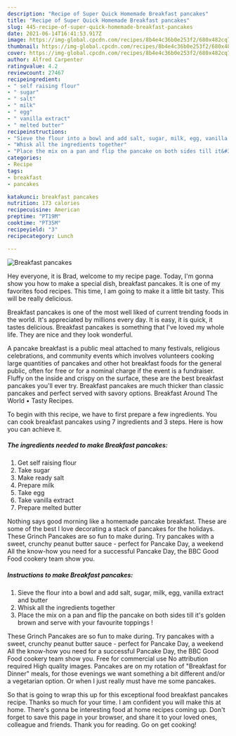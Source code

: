 ```yaml
---
description: "Recipe of Super Quick Homemade Breakfast pancakes"
title: "Recipe of Super Quick Homemade Breakfast pancakes"
slug: 445-recipe-of-super-quick-homemade-breakfast-pancakes
date: 2021-06-14T16:41:53.917Z
image: https://img-global.cpcdn.com/recipes/8b4e4c36b0e253f2/680x482cq70/breakfast-pancakes-recipe-main-photo.jpg
thumbnail: https://img-global.cpcdn.com/recipes/8b4e4c36b0e253f2/680x482cq70/breakfast-pancakes-recipe-main-photo.jpg
cover: https://img-global.cpcdn.com/recipes/8b4e4c36b0e253f2/680x482cq70/breakfast-pancakes-recipe-main-photo.jpg
author: Alfred Carpenter
ratingvalue: 4.2
reviewcount: 27467
recipeingredient:
- " self raising flour"
- " sugar"
- " salt"
- " milk"
- " egg"
- " vanilla extract"
- " melted butter"
recipeinstructions:
- "Sieve the flour into a bowl and add salt, sugar, milk, egg, vanilla extract and butter"
- "Whisk all the ingredients together"
- "Place the mix on a pan and flip the pancake on both sides till it&#39;s golden brown and serve with your favourite toppings !"
categories:
- Recipe
tags:
- breakfast
- pancakes

katakunci: breakfast pancakes 
nutrition: 173 calories
recipecuisine: American
preptime: "PT19M"
cooktime: "PT35M"
recipeyield: "3"
recipecategory: Lunch

---
```



![Breakfast pancakes](https://img-global.cpcdn.com/recipes/8b4e4c36b0e253f2/680x482cq70/breakfast-pancakes-recipe-main-photo.jpg)

Hey everyone, it is Brad, welcome to my recipe page. Today, I'm gonna show you how to make a special dish, breakfast pancakes. It is one of my favorites food recipes. This time, I am going to make it a little bit tasty. This will be really delicious.

Breakfast pancakes is one of the most well liked of current trending foods in the world. It's appreciated by millions every day. It is easy, it is quick, it tastes delicious. Breakfast pancakes is something that I've loved my whole life. They are nice and they look wonderful.

A pancake breakfast is a public meal attached to many festivals, religious celebrations, and community events which involves volunteers cooking large quantities of pancakes and other hot breakfast foods for the general public, often for free or for a nominal charge if the event is a fundraiser. Fluffy on the inside and crispy on the surface, these are the best breakfast pancakes you&#39;ll ever try. Breakfast pancakes are much thicker than classic pancakes and perfect served with savory options. Breakfast Around The World • Tasty Recipes.


To begin with this recipe, we have to first prepare a few ingredients. You can cook breakfast pancakes using 7 ingredients and 3 steps. Here is how you can achieve it.

<!--inarticleads1-->

##### The ingredients needed to make Breakfast pancakes:

1. Get  self raising flour
1. Take  sugar
1. Make ready  salt
1. Prepare  milk
1. Take  egg
1. Take  vanilla extract
1. Prepare  melted butter


Nothing says good morning like a homemade pancake breakfast. These are some of the best I love decorating a stack of pancakes for the holidays. These Grinch Pancakes are so fun to make during. Try pancakes with a sweet, crunchy peanut butter sauce - perfect for Pancake Day, a weekend All the know-how you need for a successful Pancake Day, the BBC Good Food cookery team show you. 

<!--inarticleads2-->

##### Instructions to make Breakfast pancakes:

1. Sieve the flour into a bowl and add salt, sugar, milk, egg, vanilla extract and butter
1. Whisk all the ingredients together
1. Place the mix on a pan and flip the pancake on both sides till it&#39;s golden brown and serve with your favourite toppings !


These Grinch Pancakes are so fun to make during. Try pancakes with a sweet, crunchy peanut butter sauce - perfect for Pancake Day, a weekend All the know-how you need for a successful Pancake Day, the BBC Good Food cookery team show you. Free for commercial use No attribution required High quality images. Pancakes are on my rotation of &#34;Breakfast for Dinner&#34; meals, for those evenings we want something a bit different and/or a vegetarian option. Or when I just really must have me some pancakes. 

So that is going to wrap this up for this exceptional food breakfast pancakes recipe. Thanks so much for your time. I am confident you will make this at home. There's gonna be interesting food at home recipes coming up. Don't forget to save this page in your browser, and share it to your loved ones, colleague and friends. Thank you for reading. Go on get cooking!
